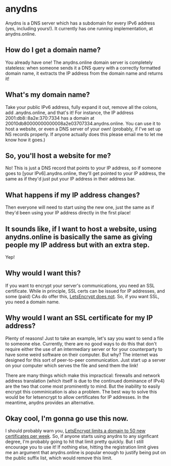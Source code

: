 # anydns
Anydns is a DNS server which has a subdomain for every IPv6 address (yes, including yours!). It currently has one running implementation, at anydns.online.

## How do I get a domain name?
You already have one! The anydns.online domain server is completely stateless: when someone sends it a DNS query with a correctly formatted domain name, it extracts the IP address from the domain name and returns it!

## What's my domain name?
Take your public IPv6 address, fully expand it out, remove all the colons, add .anydns.online, and that's it! For instance, the IP address 2001:db8::8a2e:370:7334 has a domain at 20010db80000000000008a2e03707334.anydns.online. You can use it to host a website, or even a DNS server of your own! (probably, if I've set up NS records properly. If anyone actually does this please email me to let me know how it goes.)

## So, you'll host a website for me?
No! This is just a DNS record that points to your IP address, so if someone goes to [your IPv6].anydns.online, they'll get pointed to your IP address, the same as if they'd just put your IP address in their address bar.

## What happens if my IP address changes?
Then everyone will need to start using the new one, just the same as if they'd been using your IP address directly in the first place!

## It sounds like, if I want to host a website, using anydns.online is basically the same as giving people my IP address but with an extra step.
Yep!

## Why would I want this?
If you want to encrypt your server's communications, you need an SSL certificate. While in principle, SSL certs can be issued for IP addresses, and some (paid) CAs do offer this, [LetsEncrypt does not](https://community.letsencrypt.org/t/ssl-on-a-ip-instead-of-domain/90635). So, if you want SSL, you need a domain name.

## Why would I want an SSL certificate for my IP address?
Plenty of reasons! Just to take an example, let's say you want to send a file to someone else. Currently, there are no good ways to do this that don't require either the use of an intermediary server or for your counterparty to have some weird software on their computer. But why? The internet was designed for this sort of peer-to-peer communication. Just start up a server on your computer which serves the file and send them the link!

There are many things which make this impractical: firewalls and network address translation (which itself is due to the continued dominance of IPv4) are the two that come most prominently to mind. But the inability to easily encrypt this comminication is also a problem. The best way to solve this would be for letsencrypt to allow certificates for IP addresses. In the meantime, anydns provides an alternative.

## Okay cool, I'm gonna go use this now.
I should probably warn you, [LetsEncrypt limits a domain to 50 new certificates per week](https://letsencrypt.org/docs/rate-limits/). So, if anyone starts using anydns to any signficant degree, I'm probably going to hit that limit pretty quickly. But I still encourage you to use it! If nothing else, hitting the registration limit gives me an argument that anydns.online is popular enough to justify being put on the public suffix list, which would remove this limit.